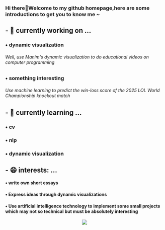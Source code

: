 ### Hi there👋Welcome to my github homepage,here are some introductions to get you to know me ~
## - 🔭 currently working on ...
### &bull; dynamic visualization
######     Well, use Manim's dynamic visualization to do educational videos on computer programming
### &bull; something interesting
######     Use machine learning to predict the win-loss score of the 2025 LOL World Championship knockout match
## - 🌱 currently learning ...
### &bull; cv
### &bull; nlp
### &bull; dynamic visualization
<!--## - 🤔 I’m looking for help with ...-->
## 
## - 😄 interests: ...
#### &bull; write own short essays
#### &bull; Express ideas through dynamic visualizations
#### &bull; Use artificial intelligence technology to implement some small projects which may not so technical but must be absolutely interesting 
<!--## - 📫 How to reach me: ...
### &bull; QQmail:
### &bull; Wechat:-->


<p align="center">
<a href="https://fxxkpython.com">
  <img align="center" src="https://github-readme-stats.vercel.app/api?username=Guyudong1&hide=contribs"/>
</a>
</p>

